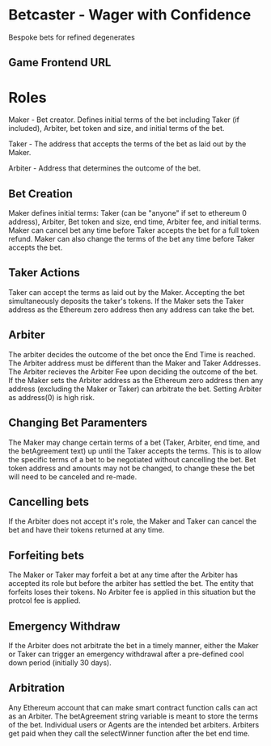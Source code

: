 # Betcaster - Wager with Confidence

Bespoke bets for refined degenerates

## Game Frontend URL

[]()

# Roles

Maker - Bet creator. Defines initial terms of the bet including Taker (if included), Arbiter, bet token and size, and initial terms of the bet.

Taker - The address that accepts the terms of the bet as laid out by the Maker.

Arbiter - Address that determines the outcome of the bet.

## Bet Creation

Maker defines initial terms: Taker (can be "anyone" if set to ethereum 0 address), Arbiter, Bet token and size, end time, Arbiter fee, and initial terms. Maker can cancel bet any time before Taker accepts the bet for a full token refund. Maker can also change the terms of the bet any time before Taker accepts the bet.

## Taker Actions

Taker can accept the terms as laid out by the Maker. Accepting the bet simultaneously deposits the taker's tokens. If the Maker sets the Taker address as the Ethereum zero address then any address can take the bet.

## Arbiter

The arbiter decides the outcome of the bet once the End Time is reached. The Arbiter address must be different than the Maker and Taker Addresses. The Arbiter recieves the Arbiter Fee upon deciding the outcome of the bet. If the Maker sets the Arbiter address as the Ethereum zero address then any address (excluding the Maker or Taker) can arbitrate the bet. Setting Arbiter as address(0) is high risk.

## Changing Bet Paramenters

The Maker may change certain terms of a bet (Taker, Arbiter, end time, and the betAgreement text) up until the Taker accepts the terms. This is to allow the specific terms of a bet to be negotiated without cancelling the bet. Bet token address and amounts may not be changed, to change these the bet will need to be canceled and re-made.

## Cancelling bets

If the Arbiter does not accept it's role, the Maker and Taker can cancel the bet and have their tokens returned at any time.

## Forfeiting bets

The Maker or Taker may forfeit a bet at any time after the Arbiter has accepted its role but before the arbiter has settled the bet. The entity that forfeits loses their tokens. No Arbiter fee is applied in this situation but the protcol fee is applied.

## Emergency Withdraw

If the Arbiter does not arbitrate the bet in a timely manner, either the Maker or Taker can trigger an emergency withdrawal after a pre-defined cool down period (initially 30 days).

## Arbitration

Any Ethereum account that can make smart contract function calls can act as an Arbiter. The betAgreement string variable is meant to store the terms of the bet. Individual users or Agents are the intended bet arbiters. Arbiters get paid when they call the selectWinner function after the bet end time.
